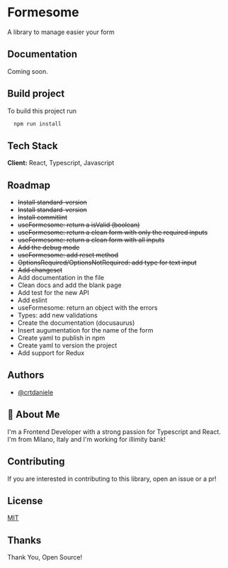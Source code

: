 # Formesome

A library to manage easier your form

## Documentation

Coming soon.

## Build project

To build this project run

```bash
  npm run install
```

## Tech Stack

**Client:** React, Typescript, Javascript

## Roadmap

- ~~Install standard-version~~
- ~~Install standard-version~~
- ~~Install commitlint~~
- ~~useFormesome: return a isValid (boolean)~~
- ~~useFormesome: return a clean form with only the required inputs~~
- ~~useFormesome: return a clean form with all inputs~~
- ~~Add the debug mode~~
- ~~useFormesome: add reset method~~
- ~~OptionsRequired/OptionsNotRequired: add type for text input~~
- ~~Add changeset~~
- Add documentation in the file
- Clean docs and add the blank page
- Add test for the new API
- Add eslint
- useFormesome: return an object with the errors
- Types: add new validations
- Create the documentation (docusaurus)
- Insert augumentation for the name of the form
- Create yaml to publish in npm
- Create yaml to version the project
- Add support for Redux

## Authors

- [@crtdaniele](https://www.github.com/crtdaniele)

## 🚀 About Me

I'm a Frontend Developer with a strong passion for Typescript and React. I'm from Milano, Italy and I'm working for illimity bank!

## Contributing

If you are interested in contributing to this library, open an issue or a pr!

## License

[MIT](https://choosealicense.com/licenses/mit/)

## Thanks

Thank You, Open Source!
